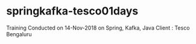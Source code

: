 # springkafka-tesco01days


Training Conducted on 14-Nov-2018 on Spring, Kafka, Java 
Client : Tesco Bengaluru
